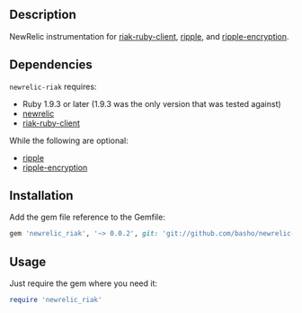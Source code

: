 ## Description

NewRelic instrumentation for [riak-ruby-client](https://github.com/basho/riak-ruby-client), [ripple](https://github.com/basho/ripple), and [ripple-encryption](https://github.com/basho/ripple-encryption).

## Dependencies
`newrelic-riak` requires:
- Ruby 1.9.3 or later (1.9.3 was the only version that was tested against)
- [newrelic](https://github.com/newrelic/rpm)
- [riak-ruby-client](https://github.com/basho/riak-ruby-client)

While the following are optional:
- [ripple](https://github.com/basho/ripple)
- [ripple-encryption](https://github.com/basho/ripple-encryption)

## Installation

Add the gem file reference to the Gemfile:

``` ruby
gem 'newrelic_riak', '~> 0.0.2', git: 'git://github.com/basho/newrelic-riak.git'
```

## Usage
Just require the gem where you need it:
``` ruby
require 'newrelic_riak'
```

